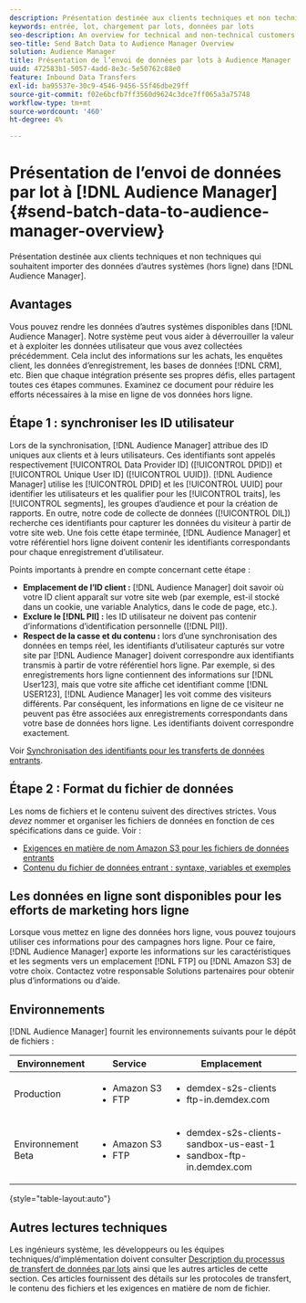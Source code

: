 ```yaml
---
description: Présentation destinée aux clients techniques et non techniques qui souhaitent importer des données d’autres systèmes (hors ligne) dans Audience Manager.
keywords: entrée, lot, chargement par lots, données par lots
seo-description: An overview for technical and non-technical customers who want to bring data from other systems (offline) into Audience Manager. To do so, use the batch upload option in Audience Manager.
seo-title: Send Batch Data to Audience Manager Overview
solution: Audience Manager
title: Présentation de l’envoi de données par lots à Audience Manager
uuid: 472583b1-5057-4add-8e3c-5e50762c88e0
feature: Inbound Data Transfers
exl-id: ba95537e-30c9-4546-9456-55f46dbe29ff
source-git-commit: f02e6bcfb7ff3560d9624c3dce7ff065a3a75748
workflow-type: tm+mt
source-wordcount: '460'
ht-degree: 4%

---
```


# Présentation de l’envoi de données par lot à [!DNL Audience Manager] {#send-batch-data-to-audience-manager-overview}

Présentation destinée aux clients techniques et non techniques qui souhaitent importer des données d’autres systèmes (hors ligne) dans [!DNL Audience Manager].

## Avantages

Vous pouvez rendre les données d’autres systèmes disponibles dans [!DNL Audience Manager]. Notre système peut vous aider à déverrouiller la valeur et à exploiter les données utilisateur que vous avez collectées précédemment. Cela inclut des informations sur les achats, les enquêtes client, les données d’enregistrement, les bases de données [!DNL CRM], etc. Bien que chaque intégration présente ses propres défis, elles partagent toutes ces étapes communes. Examinez ce document pour réduire les efforts nécessaires à la mise en ligne de vos données hors ligne.

## Étape 1 : synchroniser les ID utilisateur

Lors de la synchronisation, [!DNL Audience Manager] attribue des ID uniques aux clients et à leurs utilisateurs. Ces identifiants sont appelés respectivement [!UICONTROL Data Provider ID] ([!UICONTROL DPID]) et [!UICONTROL Unique User ID] ([!UICONTROL UUID]). [!DNL Audience Manager] utilise les [!UICONTROL DPID] et les [!UICONTROL UUID] pour identifier les utilisateurs et les qualifier pour les [!UICONTROL traits], les [!UICONTROL segments], les groupes d’audience et pour la création de rapports. En outre, notre code de collecte de données ([!UICONTROL DIL]) recherche ces identifiants pour capturer les données du visiteur à partir de votre site web. Une fois cette étape terminée, [!DNL Audience Manager] et votre référentiel hors ligne doivent contenir les identifiants correspondants pour chaque enregistrement d’utilisateur.

Points importants à prendre en compte concernant cette étape :

* **Emplacement de l’ID client :** [!DNL Audience Manager] doit savoir où votre ID client apparaît sur votre site web (par exemple, est-il stocké dans un cookie, une variable Analytics, dans le code de page, etc.).
* **Exclure le [!DNL PII] :** les ID utilisateur ne doivent pas contenir d’informations d’identification personnelle ([!DNL PII]).
* **Respect de la casse et du contenu :** lors d’une synchronisation des données en temps réel, les identifiants d’utilisateur capturés sur votre site par [!DNL Audience Manager] doivent correspondre aux identifiants transmis à partir de votre référentiel hors ligne. Par exemple, si des enregistrements hors ligne contiennent des informations sur [!DNL User123], mais que votre site affiche cet identifiant comme [!DNL USER123], [!DNL Audience Manager] les voit comme des visiteurs différents. Par conséquent, les informations en ligne de ce visiteur ne peuvent pas être associées aux enregistrements correspondants dans votre base de données hors ligne. Les identifiants doivent correspondre exactement.

Voir [Synchronisation des identifiants pour les transferts de données entrants](../../../integration/sending-audience-data/batch-data-transfer-explained/id-sync-http.md).

## Étape 2 : Format du fichier de données

Les noms de fichiers et le contenu suivent des directives strictes. Vous *devez* nommer et organiser les fichiers de données en fonction de ces spécifications dans ce guide. Voir :

* [Exigences en matière de nom Amazon S3 pour les fichiers de données entrants](../../../integration/sending-audience-data/batch-data-transfer-explained/inbound-s3-filenames.md)
* [Contenu du fichier de données entrant : syntaxe, variables et exemples](../../../integration/sending-audience-data/batch-data-transfer-explained/inbound-file-contents.md)

## Les données en ligne sont disponibles pour les efforts de marketing hors ligne

Lorsque vous mettez en ligne des données hors ligne, vous pouvez toujours utiliser ces informations pour des campagnes hors ligne. Pour ce faire, [!DNL Audience Manager] exporte les informations sur les caractéristiques et les segments vers un emplacement [!DNL FTP] ou [!DNL Amazon S3] de votre choix. Contactez votre responsable Solutions partenaires pour obtenir plus d’informations ou d’aide.

## Environnements

[!DNL Audience Manager] fournit les environnements suivants pour le dépôt de fichiers :

| Environnement | Service | Emplacement |
|---------|----------|---------|
| Production | <ul><li>Amazon S3</li><li>FTP</li></ul> | <ul><li>demdex-s2s-clients</li><li>ftp-in.demdex.com</li></ul> |
| Environnement Beta | <ul><li>Amazon S3</li><li>FTP</li></ul> | <ul><li>demdex-s2s-clients-sandbox-us-east-1</li><li>sandbox-ftp-in.demdex.com</li></ul> |

{style="table-layout:auto"}

## Autres lectures techniques

Les ingénieurs système, les développeurs ou les équipes techniques/d’implémentation doivent consulter [Description du processus de transfert de données par lots](../../../integration/sending-audience-data/batch-data-transfer-explained/batch-data-transfer-explained.md) ainsi que les autres articles de cette section. Ces articles fournissent des détails sur les protocoles de transfert, le contenu des fichiers et les exigences en matière de nom de fichier.
